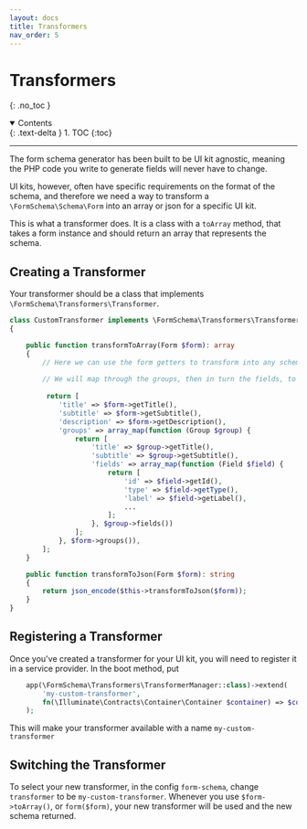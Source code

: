 ```yaml
---
layout: docs
title: Transformers
nav_order: 5
---
```


# Transformers
{: .no_toc }

<details open markdown="block">
  <summary>
    Contents
  </summary>
  {: .text-delta }
1. TOC
{:toc}
</details>

---

The form schema generator has been built to be UI kit agnostic, meaning the PHP code you write to generate fields will never have to change.

UI kits, however, often have specific requirements on the format of the schema, and therefore we need a way to transform a `\FormSchema\Schema\Form` into an array or json for a 
specific UI kit.

This is what a transformer does. It is a class with a `toArray` method, that takes a form instance and should return an array that represents the schema.

## Creating a Transformer

Your transformer should be a class that implements `\FormSchema\Transformers\Transformer`.

```php
class CustomTransformer implements \FormSchema\Transformers\Transformer
{

    public function transformToArray(Form $form): array
    {
        // Here we can use the form getters to transform into any schema
        
        // We will map through the groups, then in turn the fields, to get the groups and fields into the schema.
       
         return [
            'title' => $form->getTitle(),
            'subtitle' => $form->getSubtitle(),
            'description' => $form->getDescription(),
            'groups' => array_map(function (Group $group) { 
                return [
                    'title' => $group->getTitle(),
                    'subtitle' => $group->getSubtitle(),
                    'fields' => array_map(function (Field $field) { 
                        return [
                            'id' => $field->getId(),
                            'type' => $field->getType(),
                            'label' => $field->getLabel(),
                            ...
                        ];
                    }, $group->fields())
                ];
            }, $form->groups()),
        ];
    }

    public function transformToJson(Form $form): string
    {
        return json_encode($this->transformToJson($form));
    }
}
```

## Registering a Transformer

Once you've created a transformer for your UI kit, you will need to register it in a service provider. In the boot method, put

```php
    app(\FormSchema\Transformers\TransformerManager::class)->extend(
        'my-custom-transformer',
        fn(\Illuminate\Contracts\Container\Container $container) => $container->make(\My\Custom\Transformer::class)
    );
```

This will make your transformer available with a name `my-custom-transformer`

## Switching the Transformer

To select your new transformer, in the config `form-schema`, change `transformer` to be `my-custom-transformer`. Whenever
you use `$form->toArray()`, or `form($form)`, your new transformer will be used and the new schema returned.
